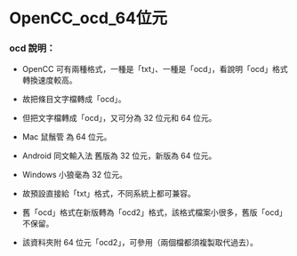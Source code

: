 # OpenCC_ocd_64位元

### ocd 說明：

- OpenCC 可有兩種格式，一種是「txt」、一種是「ocd」，看說明「ocd」格式轉換速度較高。

- 故把條目文字檔轉成「ocd」。

- 但把文字檔轉成「ocd」，又可分為 32 位元和 64 位元。

- Mac 鼠鬚管 為 64 位元。

- Android 同文輸入法 舊版為 32 位元，新版為 64 位元。

- Windows 小狼毫為 32 位元。

- 故預設直接給「txt」格式，不同系統上都可兼容。

- 舊「ocd」格式在新版轉為「ocd2」格式，該格式檔案小很多，舊版「ocd」不保留。

- 該資料夾附 64 位元「ocd2」，可參用（兩個檔都須複製取代過去）。

